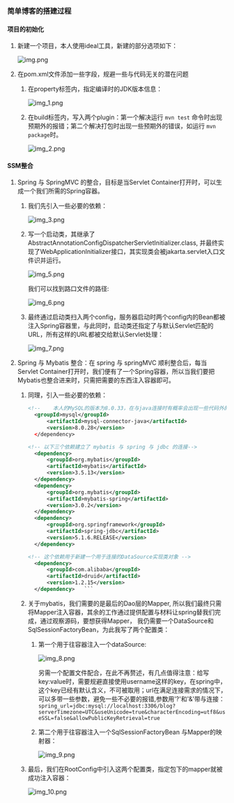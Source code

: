 ### 简单博客的搭建过程
#### 项目的初始化
1. 新建一个项目，本人使用ideal工具，新建的部分选项如下： 

    ![img.png](src%2Fmain%2Fwebapp%2Fimage%2Fmd%2Fimg.png)
2. 在pom.xml文件添加一些字段，规避一些与代码无关的潜在问题
   1. 在property标签内，指定编译时的JDK版本信息：
   
      ![img_1.png](src%2Fmain%2Fwebapp%2Fimage%2Fmd%2Fimg_1.png)
   2. 在build标签内，写入两个plugin：第一个解决运行 `mvn test` 命令时出现预期外的报错；第二个解决打包时出现一些预期外的错误，如运行 `mvn package`时。
   
      ![img_2.png](src%2Fmain%2Fwebapp%2Fimage%2Fmd%2Fimg_2.png)
#### SSM整合
1. Spring 与 SpringMVC 的整合，目标是当Servlet Container打开时，可以生成一个我们所需的Spring容器。
   1. 我们先引入一些必要的依赖：
       
      ![img_3.png](src%2Fmain%2Fwebapp%2Fimage%2Fmd%2Fimg_3.png) 
   2. 写一个启动类，其继承了AbstractAnnotationConfigDispatcherServletInitializer.class, 并最终实现了WebApplicationInitializer接口，其实现类会被jakarta.servlet入口文件识并运行。
   
      ![img_5.png](src%2Fmain%2Fwebapp%2Fimage%2Fmd%2Fimg_5.png)
      
      我们可以找到路口文件的路径:
      
      ![img_6.png](src%2Fmain%2Fwebapp%2Fimage%2Fmd%2Fimg_6.png)
   3. 最终通过启动类扫入两个config，服务器启动时两个config内的Bean都被注入Spring容器里，与此同时，启动类还指定了与默认Servlet匹配的URL，所有这样的URL都被交给默认Servlet处理：
      
      ![img_7.png](src%2Fmain%2Fwebapp%2Fimage%2Fmd%2Fimg_7.png)
2. Spring 与 Mybatis 整合：在 spring 与 springMVC 顺利整合后，每当Servlet Container打开时，我们便有了一个Spring容器，所以当我们要把Mybatis也整合进来时，只需把需要的东西注入容器即可。 
   1. 同理，引入一些必要的依赖：
   
      ```xml
      <!--    本人的MySQL的版本为8.0.33，在与java连接时有概率会出现一些代码外的报错，第一个依赖的存在可以解决这个问题。    -->
        <groupId>mysql</groupId>
            <artifactId>mysql-connector-java</artifactId>
            <version>8.0.28</version>
        </dependency>
      
      <!-- 以下三个依赖建立了 mybatis 与 spring 与 jdbc 的连接-->
        <dependency>
            <groupId>org.mybatis</groupId>
            <artifactId>mybatis</artifactId>
            <version>3.5.13</version>
        </dependency>
        <dependency>
            <groupId>org.mybatis</groupId>
            <artifactId>mybatis-spring</artifactId>
            <version>3.0.2</version>
        </dependency>
        <dependency>
            <groupId>org.springframework</groupId>
            <artifactId>spring-jdbc</artifactId>
            <version>5.1.6.RELEASE</version>
        </dependency>
      
      <!-- 这个依赖用于新建一个用于连接的DataSource实现类对象 -->
        <dependency>
            <groupId>com.alibaba</groupId>
            <artifactId>druid</artifactId>
            <version>1.2.15</version>
        </dependency>   ```
   2. 关于mybatis，我们需要的是最后的Dao层的Mapper, 所以我们最终只需将Mapper注入容器，其余的工作通过提供配置与材料让spring替我们完成，通过观察源码，要想获得Mapper， 我仍需要一个DataSource和SqlSessionFactoryBean，为此我写了两个配置类：
      1. 第一个用于往容器注入一个dataSource:
         
         ![img_8.png](src%2Fmain%2Fwebapp%2Fimage%2Fmd%2Fimg_8.png)
         
         另需一个配置文件配合，在此不再赘述，有几点值得注意：给写key:value时，需要规避直接使用username这样的key，在spring中，这个key已经有默认含义，不可被取用；url在满足连接需求的情况下，可以多带一些参数，避免一些不必要的报错,参数用'?'和'&'带与连接：
         `spring_url=jdbc:mysql://localhost:3306/blog?serverTimezone=UTC&useUnicode=true&characterEncoding=utf8&useSSL=false&allowPublicKeyRetrieval=true`
      2. 第二个用于往容器注入一个SqlSessionFactoryBean 与Mapper的映射器：
      
         ![img_9.png](src%2Fmain%2Fwebapp%2Fimage%2Fmd%2Fimg_9.png)
   3. 最后，我们在RootConfig中引入这两个配置类，指定包下的mapper就被成功注入容器：
      
      ![img_10.png](src%2Fmain%2Fwebapp%2Fimage%2Fmd%2Fimg_10.png)